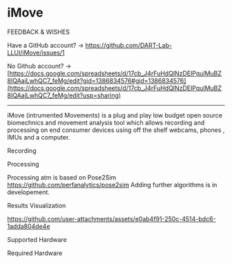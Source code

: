 # iMove

FEEDBACK & WISHES

Have a GitHub account? -> https://github.com/DART-Lab-LLUI/iMove/issues/1

No Github account? -> [https://docs.google.com/spreadsheets/d/17cb_J4rFuHdQlNzDEIPqulMuBZ8IQAajLwhQC7_feMg/edit?gid=1386834576#gid=1386834576](https://docs.google.com/spreadsheets/d/17cb_J4rFuHdQlNzDEIPqulMuBZ8IQAajLwhQC7_feMg/edit?usp=sharing)

---
iMove (intrumented Movements) is a plug and play low budget open source biomechnics and movement analysis tool which allows recording and processing on end consumer devices using off the shelf webcams, phones , IMUs and a computer. 

Recording


Processing

Processing atm is based on Pose2Sim https://github.com/perfanalytics/pose2sim
Adding further algorithms is in developement.

Results Visualization 


https://github.com/user-attachments/assets/e0ab4f91-250c-4514-bdc6-1adda804de4e


Supported Hardware 

Required Hardware 
